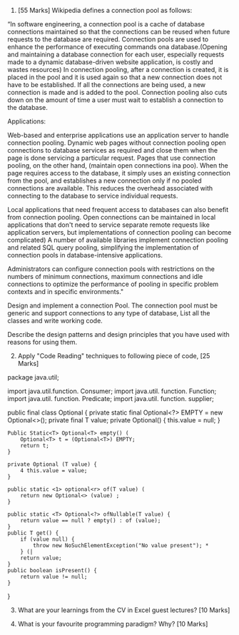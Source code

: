 1. [55 Marks]
Wikipedia defines a connection pool as follows:

“In software engineering, a connection pool is a cache of database connections maintained so that the connections can be reused when future requests to the database are required. Connection pools are used to enhance the performance of executing commands ona database.(Opening and maintaining a database connection for each user, especially requests made to a dynamic database-driven website application, is costly and wastes resources) In connection pooling, after a connection is created, it is placed in the pool and it is used again so that a new connection does not have to be established. If all the connections are being used, a new connection is made and is added to the pool. Connection pooling also cuts down on the amount of time a user must wait to establish a connection to the database.

Applications:

Web-based and enterprise applications use an application server to handle connection pooling. Dynamic web pages without connection pooling open connections to database services as required and close them when the page is done servicing a particular request. Pages that use connection pooling, on the other hand, (maintain open connections ina poo). When the page requires access to the database, it simply uses an existing connection from the pool, and establishes a new connection only if no pooled connections are available. This reduces the overhead associated with connecting to the database to service individual requests.

Local applications that need frequent access to databases can also benefit from connection pooling. Open connections can be maintained in local applications that don't need to service separate remote requests like application servers, but implementations of connection pooling can become complicated) A number of available libraries implement connection pooling and related SQL query pooling, simplifying the implementation of connection pools in database-intensive applications.

Administrators can configure connection pools with restrictions on the numbers of minimum connections, maximum connections and idle connections to optimize the performance of pooling in specific problem contexts and in specific environments."

Design and implement a connection Pool. The connection pool must be generic and support connections to any type of database, List all the classes and write working code.

Describe the design patterns and design principles that you have used with reasons for using them.

2. Apply "Code Reading" techniques to following piece of code, [25 Marks]

package java.util;

import java.util.function. Consumer;
import java.util. function. Function;
import java.util. function. Predicate;
import java.util. function. supplier;

public final class Optional<T> {
	private static final Optional<?> EMPTY = new
Optional<>();
	private final T value;
	private Optional() {
		this.value = null;
	}

	Public Static<T> Optional<T> empty() (
		Optional<T> t = (Optional<T>) EMPTY;
		return t;
	}

	private Optional (T value) {
		4 this.value = value;
	}

	public static <1> optional<r> of(T value) (
		return new Optional<> (value) ;
	}

	public static <T> Optional<?> ofNullable(T value) {
		return value == null ? empty() : of (value);
	}
	public T get() {
		if (value null) {
			throw new NoSuchElementException("No value present"); *
		} (|
		return value;
	}
	public boolean isPresent() {
		return value != null;
	}
}

3. What are your learnings from the CV in Excel guest lectures? [10 Marks]

4. What is your favourite programming paradigm? Why? [10 Marks]


